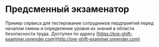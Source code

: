 # Предсменный экзаменатор

Пример сервиса для тестирование сотрудников пердприятий перед началом смены и определение уровня их знаний в области безопасности труда.
Доступен по адресу [https://pre-shift-examiner.onrender.com](http://pre-shift-examiner.onrender.com)
